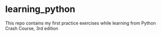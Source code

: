 # learning_python
This repo contains my first practice exercises while learning from Python Crash Course, 3rd edition
